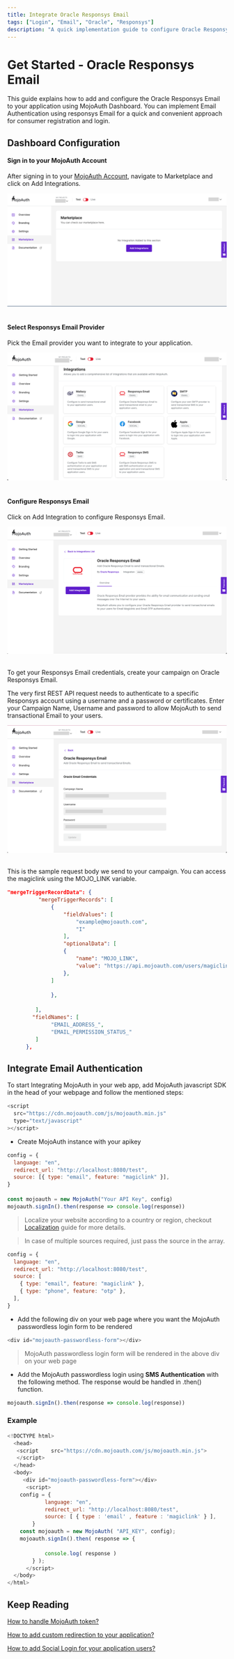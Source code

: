 ```yaml
---
title: Integrate Oracle Responsys Email
tags: ["Login", "Email", "Oracle", "Responsys"]
description: "A quick implementation guide to configure Oracle Responsys Email to send transactional email to your application users with custom sender name and email."
---
```


# Get Started - Oracle Responsys Email

This guide explains how to add and configure the Oracle Responsys Email to your application using MojoAuth Dashboard. You can implement Email Authentication using responsys Email for a quick and convenient approach for consumer registration and login.

## Dashboard Configuration

#### Sign in to your MojoAuth Account

After signing in to your [MojoAuth Account](https://mojoauth.com/dashboard/overview), navigate to Marketplace and click on Add Integrations.

<div style="text-align:center">
  <img src="./images/marketplace.png" alt="Company" />
</div>
<br/>

#### Select Responsys Email Provider

Pick the Email provider you want to integrate to your application.

<div style="text-align:center">
  <img src="./images/integrations.png" alt="Company" />
</div>
<br/>

#### Configure Responsys Email

Click on Add Integration to configure Responsys Email.

<div style="text-align:center">
  <img src="./images/oracle-responsys-email.png" alt="Company" />
</div>
<br/>

To get your Responsys Email credentials, create your campaign on Oracle Responsys Email.

The very first REST API request needs to authenticate to a specific Responsys account using a username and a password or certificates. Enter your Campaign Name, Username and password to allow MojoAuth to send transactional Email to your users.

<div style="text-align:center">
  <img src="./images/responsys-email-credentials.png" alt="Company" />
</div>
<br/>

This is the sample request body we send to your campaign. You can access the magiclink using the MOJO_LINK variable.

```json
"mergeTriggerRecordData": {
          "mergeTriggerRecords": [
              {
                  "fieldValues": [
                      "example@mojoauth.com",
                      "I"
                  ],
                  "optionalData": [
                  {
                      "name": "MOJO_LINK",
                      "value": "https://api.mojoauth.com/users/magiclink/verify?api_key=xxxxxxxxx&state_id=xxxxxxxxx&magictext=xxxxxxxxxx"
                  },
              ]

              },

         ],
        "fieldNames": [
              "EMAIL_ADDRESS_",
              "EMAIL_PERMISSION_STATUS_"
         ]
      },
```

## Integrate Email Authentication

To start Integrating MojoAuth in your web app, add MojoAuth javascript SDK in the head of your webpage and follow the mentioned steps:

```js
<script
  src="https://cdn.mojoauth.com/js/mojoauth.min.js"
  type="text/javascript"
></script>
```

- Create MojoAuth instance with your apikey

```js
config = {
  language: "en",
  redirect_url: "http://localhost:8080/test",
  source: [{ type: "email", feature: "magiclink" }],
}

const mojoauth = new MojoAuth("Your API Key", config)
mojoauth.signIn().then(response => console.log(response))
```

> Localize your website according to a country or region, checkout [Localization](/configurations/localization/) guide for more details.

> In case of multiple sources required, just pass the source in the array.

```js
config = {
  language: "en",
  redirect_url: "http://localhost:8080/test",
  source: [
    { type: "email", feature: "magiclink" },
    { type: "phone", feature: "otp" },
  ],
}
```

- Add the following div on your web page where you want the MojoAuth passwordless login form to be rendered

```js
<div id="mojoauth-passwordless-form"></div>
```

> MojoAuth passwordless login form will be rendered in the above div on your web page

- Add the MojoAuth passwordless login using **SMS Authentication** with the following method. The response would be handled in .then() function.

```js
mojoauth.signIn().then(response => console.log(response))
```

### Example

```js
<!DOCTYPE html>
  <head>
   <script    src="https://cdn.mojoauth.com/js/mojoauth.min.js">
   </script>
  </head>
  <body>
     <div id="mojoauth-passwordless-form"></div>
      <script>
    config = {
            language: "en",
            redirect_url: "http://localhost:8080/test",
            source: [ { type : 'email' , feature : 'magiclink' } ],
        }
    const mojoauth = new MojoAuth( "API_KEY", config);
    mojoauth.signIn().then( response => {

            console.log( response )
        } );
      </script>
  </body>
</html>
```

## Keep Reading

[How to handle MojoAuth token?](/howto/handle-jwt-token/)

[How to add custom redirection to your application?](/configurations/redirection/)

[How to add Social Login for your application users?](/howto/social-login/)

